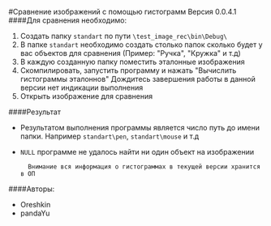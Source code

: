 #Сравнение изображений с помощью гистограмм
Версия 0.0.4.1
####Для сравнения необходимо:
1. Создать папку `standart` по пути `\test_image_rec\bin\Debug\`
2. В папке `standart` необходимо создать столько папок сколько будет
у вас объектов для сравнения (Пример: "Ручка", "Кружка" и т.д)
3. В каждую созданную папку поместить эталонные изображения
4. Скомпилировать, запустить программу и нажать "Вычислить гистограммы эталоннов"
        Дождитесь завершения работы в данной версии нет индикации выполнения
5. Открыть изображение для сравнения

####Результат
- Результатом выполнения программы является число путь до имени папки.
Например `standart\pen`, `standart\mouse` и т.д
- `NULL` программе не удалось найти ни один объект на изображении

        Внимание вся информация о гистограммах в текущей версии хранится в ОП

####Авторы:
- Oreshkin
- pandaYu